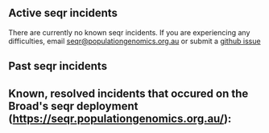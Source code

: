 ## Active seqr incidents

There are currently no known seqr incidents. 
If you are experiencing any difficulties, email seqr@populationgenomics.org.au or submit a [github issue](https://github.com/populationgenomics/seqr/issues)

## Past seqr incidents

Known, resolved incidents that occured on the Broad's seqr deployment (https://seqr.populationgenomics.org.au/): 
- 
